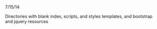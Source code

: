 7/15/14

Directories with blank index, scripts, and styles templates, and bootstrap and jquery resources 
